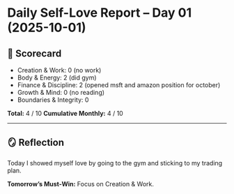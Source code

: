 # Daily Self-Love Report – Day 01 (2025-10-01)

## 🎯 Scorecard

- Creation & Work: 0 (no work)
- Body & Energy: 2 (did gym)
- Finance & Discipline: 2 (opened msft and amazon position for october)
- Growth & Mind: 0 (no reading)
- Boundaries & Integrity: 0

**Total:** 4 / 10
**Cumulative Monthly:** 4 / 10

---

## 🪞 Reflection

Today I showed myself love by going to the gym and sticking to my trading plan.

**Tomorrow’s Must-Win:**
Focus on Creation & Work.
